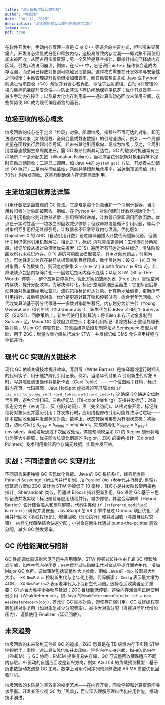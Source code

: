 ```yaml
---
title: "深入解析垃圾回收机制"
author: "叶家炜"
date: "Jul 12, 2025"
description: "深入解析垃圾回收机制原理与实现"
latex: true
pdf: true
---
```

在软件开发中，手动内存管理一直是 C 或 C++ 等语言的主要方式，但它带来显著痛点。开发者必须显式分配和释放内存，这极易导致内存泄漏——即对象不再使用却未被回收，从而占用宝贵资源；另一个风险是悬空指针，即指针指向已释放内存区域，引发非法访问崩溃。例如，在 C++ 中，忘记调用 `delete` 操作符会造成内存泄漏，而访问已释放对象则可能触发段错误。这种模式需要在开发效率与安全性之间权衡：手动管理提升性能但增加错误率，而自动管理语言如 Java 或 Python 则通过垃圾回收（GC）解放开发者心智负担，专注于业务逻辑。自动内存管理的核心目标包括提升安全性——防止非法内存访问确保程序稳定；优化开发效率——减少手动内存操作；以及最大化内存利用率——通过算法动态回收未使用空间。这些优势使 GC 成为现代编程语言的基石。

## 垃圾回收的核心概念  
垃圾回收的核心在于定义「垃圾」对象。所谓垃圾，指那些不再可达的对象，即无法通过根对象（如线程栈、全局变量或静态数据）的引用链访问。例如，一个局部变量在函数执行后超出作用域，若未被其他引用指向，便成为垃圾；反之，全局引用或静态数据生命周期更长，需 GC 机制判断其可达性。GC 的触发时机通常有三种场景：一是分配失败（Allocation Failure），当程序尝试分配新对象但内存不足时自动启动回收；二是显式调用，如 Java 中的 `System.gc()` 方法，开发者主动请求 GC 执行；三是内存阈值监控，系统持续跟踪堆使用率，当达到预设阈值（如 70%）时触发回收。这些机制确保内存资源高效利用。

## 主流垃圾回收算法详解  
引用计数法是最直观的 GC 算法。其原理是每个对象维护一个引用计数器，当引用数归零时对象即被回收。例如，在 Python 中，对象创建时计数器初始化为 1，若新引用指向它则计数器递增；引用移除时递减，计数器归零即调用回收函数。优点在于实时性高——垃圾立即回收减少停顿；但致命缺陷是循环引用问题，即两个对象相互引用但无外部引用，计数器永不归零导致内存泄漏。优化版如 Objective-C 的 ARC（自动引用计数）通过编译器插入计数代码缓解问题，但循环引用仍需弱引用机制解决。相比之下，标记-清除算法更通用：工作流程分两阶段，标记阶段从根对象深度优先搜索（DFS）遍历所有可达对象并标记；清除阶段回收所有未标记内存。DFS 遍历可用图论模型表示，其中对象为顶点，引用为边，可达性定义为存在路径从根顶点到目标顶点，数学表达为：设 $G = (V, E)$ 为对象图，$R$ 为根集合，则可达对象集 $S = \{ v \in V \mid \exists \text{ path from } r \in R \text{ to } v \}$。此算法缺点包括内存碎片化——回收后空闲内存不连续；以及 STW（Stop-The-World）停顿——整个应用暂停执行。优化方案如空闲列表（Free List）管理空闲内存块，提升分配效率。为解决碎片化，标记-整理算法应运而生：它在标记后移动存活对象至连续地址空间。流程包括标记可达对象、计算新地址偏移、更新所有引用指针、最后移动对象。代价是更高计算开销和停顿时间，适合老年代回收。分代收集算法基于弱分代假说——多数对象朝生暮死。内存划分为新生代（Young Generation）和老年代（Old Generation），新生代包括 Eden 区和两个 Survivor 区（S0/S1）。回收策略上，新生代使用复制算法：将 Eden 和存活对象复制到 Survivor 区，Minor GC 高效但浪费空间；老年代用标记-清除或标记-整理处理长期对象，Major GC 停顿较长。其他高级算法如复制算法以 Semispace 模型为基础，用于 ZGC；增量收集分段执行减少 STW；并发标记如 CMS 允许应用线程与标记并行。

## 现代 GC 实现的关键技术  
现代 GC 依赖关键技术提升效率。写屏障（Write Barrier）是编译器或运行时插入的代码钩子，用于维护跨代引用记录。例如，当老年代对象 A 引用新生代对象 B 时，写屏障检测该操作并更新卡表（Card Table）——一个位图索引结构，标记脏内存页。代码层面，Java HotSpot 虚拟机的写屏障类似 `if (is_old_to_young_ref) card_table.mark(card_index);` 这确保 GC 快速定位跨代引用，避免全堆扫描。三色标记法（Tri-color Marking）支持并发标记：对象状态分为白（未访问）、灰（部分访问）、黑（完全访问）。从根对象开始，标记线程将对象灰化并遍历引用；并发执行时，应用线程修改引用可能导致浮动垃圾——即本应回收但因并发漏标的对象。数学上，状态转换可建模为有限状态机：初始白，访问时灰化 $S_{\text{grey}} = S_{\text{white}} \cap \text{neighbors}$，完成时黑化 $S_{\text{black}} = S_{\text{grey}} \setminus \text{unvisited}$。浮动垃圾通过下次回收处理。停顿预测模型如 G1 的 Region 划分将堆分为等大小区域，优先回收垃圾比例高的 Region；ZGC 的染色指针（Colored Pointers）技术利用指针高位存储元数据，实现并发压缩。

## 实战：不同语言的 GC 实现对比  
不同语言采用独特 GC 实现优化性能。Java 的 GC 系统多样，经典组合是 Parallel Scavenge（新生代并行复制）加 Parallel Old（老年代并行标记-整理）。低延迟方案如 ZGC 设计为 STW 停顿低于 10 毫秒，其核心是并发阶段使用染色指针；Shenandoah 类似，但通过 Brooks 指针更新引用。Go 语言 GC 基于三色标记法并发实现：标记阶段与应用线程并行，减少停顿。其混合写屏障（Hybrid Barrier）设计结合插入和删除屏障，代码中类似 `if (reference_modified) barrier();` 确保并发安全。JavaScript 在 V8 引擎中通过 Orinoco 项目优化：采用并行回收（多线程标记）、增量回收（分段执行）和并发回收（与应用线程交错）。内存分代策略结合快速分配：小对象在新生代通过 bump-the-pointer 高效分配，减少 GC 触发频率。

## GC 的性能调优与陷阱  
GC 性能调优需识别常见问题并应用策略。STW 停顿过长往往由 Full GC 频繁触发引起，如老年代内存不足；内存晋升过快指新生代对象过早提升至老年代，增加 Major GC 负担。调优策略包括调整堆大小参数，例如 Java 的 `-Xmx` 设置最大堆大小，`-XX:NewRatio` 控制新生代与老年代比例。代码解读：`-Xmx4g` 表示最大堆为 4GB，`-XX:NewRatio=2` 表示老年代大小为新生代两倍。选择合适收集器至关重要：G1 适合大堆平衡吞吐与延迟；ZGC 目标超低停顿。避免内存泄漏需正确使用弱引用（WeakReference），如 Java 的 `WeakReference<Object> ref = new WeakReference<>(obj);` 这允许 GC 回收对象，即使存在弱引用。GC 友好编程实践包括对象复用（如对象池减少分配频率）、减少大对象分配（直接进老年代增加压力）、谨慎使用 Finalizer（延迟回收）。

## 未来趋势  
垃圾回收的未来聚焦无停顿 GC 的追求。ZGC 愿景是在 TB 级堆内存下实现 STW 停顿低于 1 毫秒，通过算法优化如并发压缩。异构内存支持兴起，如持久化内存（PMEM）与 GC 协同：PMEM 提供非易失存储，GC 可调整回收策略适应不同内存层。AI 驱动的自适应回收是新兴方向，例如 Azul C4 的负载预测模型：基于历史数据动态调整 GC 策略，数学上可用时间序列预测算法如 ARIMA 模型优化回收时机。

垃圾回收的本质是时空效率的权衡艺术——在内存开销、回收停顿和计算资源间寻求平衡。开发者不应视 GC 为「黑盒」，而应深入理解原理以优化应用性能，推动技术演进。
